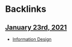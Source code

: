
# Backlinks
## [January 23rd, 2021](<January 23rd, 2021.md>)
- [Information Design](<Information Design.md>)

